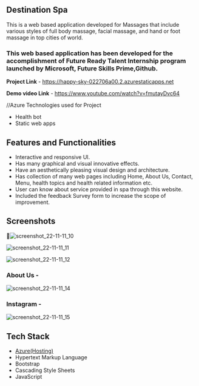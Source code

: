 ## Destination Spa ##

This is a web based application developed for Massages that include various styles of full body massage, facial massage, and hand or foot massage in top cities of world.

### This web based application has been developed for the accomplishment of Future Ready Talent Internship program launched by Microsoft, Future Skills Prime,Github.


**Project Link** - https://happy-sky-022706a00.2.azurestaticapps.net

**Demo video Link** - https://www.youtube.com/watch?v=fmutayDvc64

//Azure Technologies used for Project
- Health bot
- Static web apps

## Features and Functionalities ##

- Interactive and responsive UI.
- Has many graphical and visual innovative effects.
- Have an aesthetically pleasing visual design and architecture.
- Has collection of many web pages including Home, About Us, Contact, Menu, health topics and health related information etc.
- User can know about service provided in spa through this website.
- Included the feedback Survey form to increase the scope of improvement.

## Screenshots

📸![screenshot_22-11-11_10](https://user-images.githubusercontent.com/111400941/201183429-bd555426-89cb-4047-9692-d5ea582314ee.jpeg)

![screenshot_22-11-11_11](https://user-images.githubusercontent.com/111400941/201183446-65f8c4ec-6686-4df8-a9e3-be2410b8a6a1.jpeg)

![screenshot_22-11-11_12](https://user-images.githubusercontent.com/111400941/201183463-53a80d83-2c33-4875-913c-e9e92a16f351.jpeg)


### About Us -

![screenshot_22-11-11_14](https://user-images.githubusercontent.com/111400941/201184439-c765eb78-9e58-4633-9c88-97ae8b429d4f.jpeg)

### Instagram -

![screenshot_22-11-11_15](https://user-images.githubusercontent.com/111400941/201184567-c763c63a-ed64-4b8e-9560-03e6255ba659.jpeg)

## Tech Stack ##

- [Azure(Hosting)](https://azure.microsoft.com/en-in/features/azure-portal/)
- Hypertext Markup Language
- Bootstrap
- Cascading Style Sheets
- JavaScript
